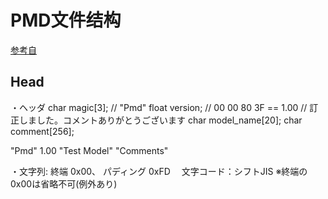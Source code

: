 # PMD文件结构

[参考自](https://blog.goo.ne.jp/torisu_tetosuki/e/209ad341d3ece2b1b4df24abf619d6e4)

## Head

・ヘッダ
char magic[3]; // "Pmd"
float version; // 00 00 80 3F == 1.00 // 訂正しました。コメントありがとうございます
char model_name[20];
char comment[256];

"Pmd" 1.00 "Test Model" "Comments"

・文字列: 終端 0x00、 パディング 0xFD
　文字コード：シフトJIS
※終端の0x00は省略不可(例外あり)

## 